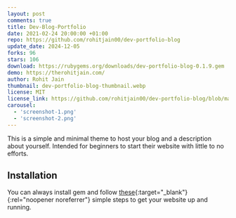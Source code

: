 ```yaml
---
layout: post
comments: true
title: Dev-Blog-Portfolio
date: 2021-02-24 20:00:00 +01:00
repo: https://github.com/rohitjain00/dev-portfolio-blog
update_date: 2024-12-05
forks: 96
stars: 106
download: https://rubygems.org/downloads/dev-portfolio-blog-0.1.9.gem
demo: https://therohitjain.com/
author: Rohit Jain
thumbnail: dev-portfolio-blog-thumbnail.webp
license: MIT
license_link: https://github.com/rohitjain00/dev-portfolio-blog/blob/master/LICENSE.txt
carousel:
  - 'screenshot-1.png'
  - 'screenshot-2.png'
---
```


This is a simple and minimal theme to host your blog and a description about yourself. Intended for beginners to start their website with little to no efforts.

## Installation

You can always install gem and follow [these](https://github.com/rohitjain00/dev-portfolio-blog#usage){:target="_blank"}{:rel="noopener noreferrer"} simple steps to get your website up and running.
